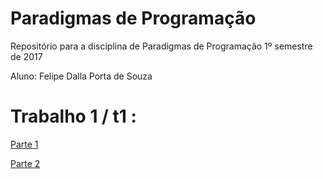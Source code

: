 # Paradigmas de Programação
Repositório para a disciplina de Paradigmas de Programação
1º semestre de 2017

Aluno: Felipe Dalla Porta de Souza

# Trabalho 1 / t1 :
[Parte 1](t1/t1parte1.py)

[Parte 2](t1/t1parte2.py)
